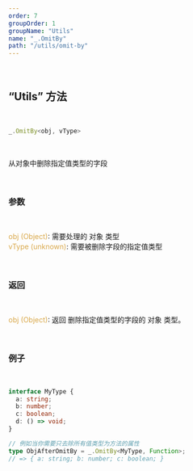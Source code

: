 ```yaml
---
order: 7
groupOrder: 1
groupName: "Utils"
name: "_.OmitBy"
path: "/utils/omit-by"
---
```


<br/>

## “Utils” 方法

<br/>

```typescript
_.OmitBy<obj, vType>
```

<br/>

从对象中删除指定值类型的字段

<br/>

### 参数

<br/>

<font color="#d9a84a">obj (Object)</font>: 需要处理的 对象 类型<br/>
<font color="#d9a84a">vType (unknown)</font>: 需要被删除字段的指定值类型

<br/>

### 返回

<br/>

<font color="#d9a84a">obj (Object)</font>: 返回 删除指定值类型的字段的 对象 类型。

<br/>

### 例子

<br/>

```typescript
interface MyType {
  a: string;
  b: number;
  c: boolean;
  d: () => void;
}

// 例如当你需要只去除所有值类型为方法的属性
type ObjAfterOmitBy = _.OmitBy<MyType, Function>;
// => { a: string; b: number; c: boolean; }
```
